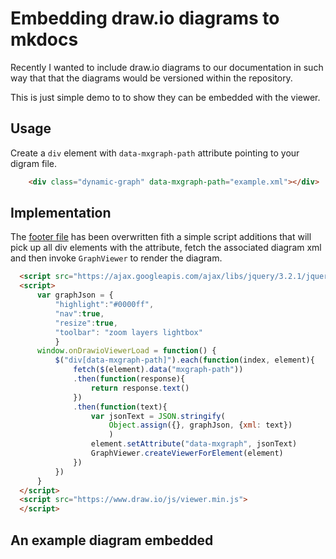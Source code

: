 # Embedding draw.io diagrams to mkdocs

Recently I wanted to include draw.io diagrams to our documentation in such way that that the diagrams would be versioned within the repository. 

This is just simple demo to to show they can be embedded with the viewer.

## Usage

Create a `div` element with `data-mxgraph-path` attribute pointing to your digram file.

```html
    <div class="dynamic-graph" data-mxgraph-path="example.xml"></div>
```

## Implementation

The [footer file](https://github.com/sakumikko/mkdocs-drawio/blob/master/theme/partials/footer.html) has been overwritten fith a simple script additions that will pick up all div elements with the attribute, fetch the associated diagram xml and then invoke `GraphViewer` to render the diagram.

```html
  <script src="https://ajax.googleapis.com/ajax/libs/jquery/3.2.1/jquery.min.js"></script>
  <script>
      var graphJson = { 
          "highlight":"#0000ff",
          "nav":true,
          "resize":true,
          "toolbar": "zoom layers lightbox" 
          }
      window.onDrawioViewerLoad = function() {
          $("div[data-mxgraph-path]").each(function(index, element){
              fetch($(element).data("mxgraph-path"))
              .then(function(response){
                  return response.text()
              })
              .then(function(text){
                  var jsonText = JSON.stringify(
                      Object.assign({}, graphJson, {xml: text})
                      )
                  element.setAttribute("data-mxgraph", jsonText) 
                  GraphViewer.createViewerForElement(element)
              })
          })
      }
  </script>
  <script src="https://www.draw.io/js/viewer.min.js">
  </script>

```

## An example diagram embedded
<div class="dynamic-graph" data-mxgraph-path="example.xml"></div>


